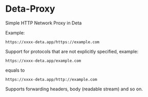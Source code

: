 # Deta-Proxy
Simple HTTP Network Proxy in Deta

Example:

```
https://xxxx-deta.app/https://example.com
```

Support for protocols that are not explicitly specified, example:

```
https://xxxx-deta.app/example.com
```
equals to
```
https://xxxx-deta.app/http://example.com
```

Supports forwarding headers, body (readable stream) and so on.
